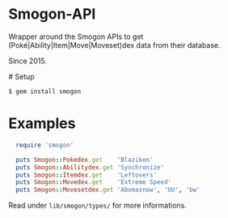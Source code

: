 # Smogon-API

Wrapper around the Smogon APIs to get (Poké|Ability|Item|Move|Moveset)dex data from their database.

Since 2015.

# Setup

`$ gem install smogon`

# Examples

```rb
  require 'smogon'

  puts Smogon::Pokedex.get    'Blaziken'
  puts Smogon::Abilitydex.get 'Synchronize'
  puts Smogon::Itemdex.get    'Leftovers'
  puts Smogon::Movedex.get    'Extreme Speed'
  puts Smogon::Movesetdex.get 'Abomasnow', 'UU', 'bw'
```

Read under `lib/smogon/types/` for more informations.
